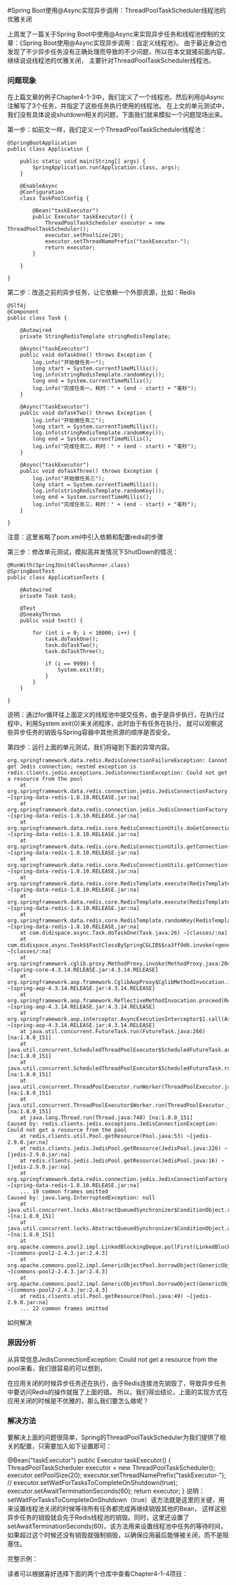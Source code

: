 #Spring Boot使用@Async实现异步调用：ThreadPoolTaskScheduler线程池的优雅关闭

上周发了一篇关于Spring Boot中使用@Async来实现异步任务和线程池控制的文章：《Spring Boot使用@Async实现异步调用：自定义线程池》。
由于最近身边也发现了不少异步任务没有正确处理而导致的不少问题，所以在本文就接前面内容，继续说说线程池的优雅关闭，
主要针对ThreadPoolTaskScheduler线程池。


### 问题现象

在上篇文章的例子Chapter4-1-3中，我们定义了一个线程池，然后利用@Async注解写了3个任务，并指定了这些任务执行使用的线程池。
在上文的单元测试中，我们没有具体说说shutdown相关的问题，下面我们就来模拟一个问题现场出来。

第一步：如前文一样，我们定义一个ThreadPoolTaskScheduler线程池：

```
@SpringBootApplication
public class Application {

    public static void main(String[] args) {
        SpringApplication.run(Application.class, args);
    }

    @EnableAsync
    @Configuration
    class TaskPoolConfig {

        @Bean("taskExecutor")
        public Executor taskExecutor() {
            ThreadPoolTaskScheduler executor = new ThreadPoolTaskScheduler();
            executor.setPoolSize(20);
            executor.setThreadNamePrefix("taskExecutor-");
            return executor;
        }

    }

}
```
第二步：改造之前的异步任务，让它依赖一个外部资源，比如：Redis
```
@Slf4j
@Component
public class Task {

    @Autowired
    private StringRedisTemplate stringRedisTemplate;

    @Async("taskExecutor")
    public void doTaskOne() throws Exception {
        log.info("开始做任务一");
        long start = System.currentTimeMillis();
        log.info(stringRedisTemplate.randomKey());
        long end = System.currentTimeMillis();
        log.info("完成任务一，耗时：" + (end - start) + "毫秒");
    }

    @Async("taskExecutor")
    public void doTaskTwo() throws Exception {
        log.info("开始做任务二");
        long start = System.currentTimeMillis();
        log.info(stringRedisTemplate.randomKey());
        long end = System.currentTimeMillis();
        log.info("完成任务二，耗时：" + (end - start) + "毫秒");
    }

    @Async("taskExecutor")
    public void doTaskThree() throws Exception {
        log.info("开始做任务三");
        long start = System.currentTimeMillis();
        log.info(stringRedisTemplate.randomKey());
        long end = System.currentTimeMillis();
        log.info("完成任务三，耗时：" + (end - start) + "毫秒");
    }

}
```

注意：这里省略了pom.xml中引入依赖和配置redis的步骤

第三步：修改单元测试，模拟高并发情况下ShutDown的情况：

```
@RunWith(SpringJUnit4ClassRunner.class)
@SpringBootTest
public class ApplicationTests {

    @Autowired
    private Task task;

    @Test
    @SneakyThrows
    public void test() {

        for (int i = 0; i < 10000; i++) {
            task.doTaskOne();
            task.doTaskTwo();
            task.doTaskThree();

            if (i == 9999) {
                System.exit(0);
            }
        }
    }

}
```
说明：通过for循环往上面定义的线程池中提交任务，由于是异步执行，在执行过程中，利用System.exit(0)来关闭程序，此时由于有任务在执行，
就可以观察这些异步任务的销毁与Spring容器中其他资源的顺序是否安全。

第四步：运行上面的单元测试，我们将碰到下面的异常内容。

```
org.springframework.data.redis.RedisConnectionFailureException: Cannot get Jedis connection; nested exception is redis.clients.jedis.exceptions.JedisConnectionException: Could not get a resource from the pool
	at org.springframework.data.redis.connection.jedis.JedisConnectionFactory.fetchJedisConnector(JedisConnectionFactory.java:204) ~[spring-data-redis-1.8.10.RELEASE.jar:na]
	at org.springframework.data.redis.connection.jedis.JedisConnectionFactory.getConnection(JedisConnectionFactory.java:348) ~[spring-data-redis-1.8.10.RELEASE.jar:na]
	at org.springframework.data.redis.core.RedisConnectionUtils.doGetConnection(RedisConnectionUtils.java:129) ~[spring-data-redis-1.8.10.RELEASE.jar:na]
	at org.springframework.data.redis.core.RedisConnectionUtils.getConnection(RedisConnectionUtils.java:92) ~[spring-data-redis-1.8.10.RELEASE.jar:na]
	at org.springframework.data.redis.core.RedisConnectionUtils.getConnection(RedisConnectionUtils.java:79) ~[spring-data-redis-1.8.10.RELEASE.jar:na]
	at org.springframework.data.redis.core.RedisTemplate.execute(RedisTemplate.java:194) ~[spring-data-redis-1.8.10.RELEASE.jar:na]
	at org.springframework.data.redis.core.RedisTemplate.execute(RedisTemplate.java:169) ~[spring-data-redis-1.8.10.RELEASE.jar:na]
	at org.springframework.data.redis.core.RedisTemplate.randomKey(RedisTemplate.java:781) ~[spring-data-redis-1.8.10.RELEASE.jar:na]
	at com.didispace.async.Task.doTaskOne(Task.java:26) ~[classes/:na]
	at com.didispace.async.Task$$FastClassBySpringCGLIB$$ca3ff9d6.invoke(<generated>) ~[classes/:na]
	at org.springframework.cglib.proxy.MethodProxy.invoke(MethodProxy.java:204) ~[spring-core-4.3.14.RELEASE.jar:4.3.14.RELEASE]
	at org.springframework.aop.framework.CglibAopProxy$CglibMethodInvocation.invokeJoinpoint(CglibAopProxy.java:738) ~[spring-aop-4.3.14.RELEASE.jar:4.3.14.RELEASE]
	at org.springframework.aop.framework.ReflectiveMethodInvocation.proceed(ReflectiveMethodInvocation.java:157) ~[spring-aop-4.3.14.RELEASE.jar:4.3.14.RELEASE]
	at org.springframework.aop.interceptor.AsyncExecutionInterceptor$1.call(AsyncExecutionInterceptor.java:115) ~[spring-aop-4.3.14.RELEASE.jar:4.3.14.RELEASE]
	at java.util.concurrent.FutureTask.run(FutureTask.java:266) [na:1.8.0_151]
	at java.util.concurrent.ScheduledThreadPoolExecutor$ScheduledFutureTask.access$201(ScheduledThreadPoolExecutor.java:180) [na:1.8.0_151]
	at java.util.concurrent.ScheduledThreadPoolExecutor$ScheduledFutureTask.run(ScheduledThreadPoolExecutor.java:293) [na:1.8.0_151]
	at java.util.concurrent.ThreadPoolExecutor.runWorker(ThreadPoolExecutor.java:1149) [na:1.8.0_151]
	at java.util.concurrent.ThreadPoolExecutor$Worker.run(ThreadPoolExecutor.java:624) [na:1.8.0_151]
	at java.lang.Thread.run(Thread.java:748) [na:1.8.0_151]
Caused by: redis.clients.jedis.exceptions.JedisConnectionException: Could not get a resource from the pool
	at redis.clients.util.Pool.getResource(Pool.java:53) ~[jedis-2.9.0.jar:na]
	at redis.clients.jedis.JedisPool.getResource(JedisPool.java:226) ~[jedis-2.9.0.jar:na]
	at redis.clients.jedis.JedisPool.getResource(JedisPool.java:16) ~[jedis-2.9.0.jar:na]
	at org.springframework.data.redis.connection.jedis.JedisConnectionFactory.fetchJedisConnector(JedisConnectionFactory.java:194) ~[spring-data-redis-1.8.10.RELEASE.jar:na]
	... 19 common frames omitted
Caused by: java.lang.InterruptedException: null
	at java.util.concurrent.locks.AbstractQueuedSynchronizer$ConditionObject.reportInterruptAfterWait(AbstractQueuedSynchronizer.java:2014) ~[na:1.8.0_151]
	at java.util.concurrent.locks.AbstractQueuedSynchronizer$ConditionObject.awaitNanos(AbstractQueuedSynchronizer.java:2088) ~[na:1.8.0_151]
	at org.apache.commons.pool2.impl.LinkedBlockingDeque.pollFirst(LinkedBlockingDeque.java:635) ~[commons-pool2-2.4.3.jar:2.4.3]
	at org.apache.commons.pool2.impl.GenericObjectPool.borrowObject(GenericObjectPool.java:442) ~[commons-pool2-2.4.3.jar:2.4.3]
	at org.apache.commons.pool2.impl.GenericObjectPool.borrowObject(GenericObjectPool.java:361) ~[commons-pool2-2.4.3.jar:2.4.3]
	at redis.clients.util.Pool.getResource(Pool.java:49) ~[jedis-2.9.0.jar:na]
	... 22 common frames omitted
```

如何解决

### 原因分析

从异常信息JedisConnectionException: Could not get a resource from the pool来看，我们很容易的可以想到，

在应用关闭的时候异步任务还在执行，由于Redis连接池先销毁了，导致异步任务中要访问Redis的操作就报了上面的错。
所以，我们得出结论，上面的实现方式在应用关闭的时候是不优雅的，那么我们要怎么做呢？

### 解决方法

要解决上面的问题很简单，Spring的ThreadPoolTaskScheduler为我们提供了相关的配置，只需要加入如下设置即可：

@Bean("taskExecutor")
public Executor taskExecutor() {
    ThreadPoolTaskScheduler executor = new ThreadPoolTaskScheduler();
    executor.setPoolSize(20);
    executor.setThreadNamePrefix("taskExecutor-");
    //
    executor.setWaitForTasksToCompleteOnShutdown(true);
    executor.setAwaitTerminationSeconds(60);
    return executor;
}
说明：setWaitForTasksToCompleteOnShutdown（true）该方法就是这里的关键，用来设置线程池关闭的时候等待所有任务都完成再继续销毁其他的Bean，
这样这些异步任务的销毁就会先于Redis线程池的销毁。同时，这里还设置了setAwaitTerminationSeconds(60)，该方法用来设置线程池中任务的等待时间，
如果超过这个时候还没有销毁就强制销毁，以确保应用最后能够被关闭，而不是阻塞住。

完整示例：

读者可以根据喜好选择下面的两个仓库中查看Chapter4-1-4项目：
